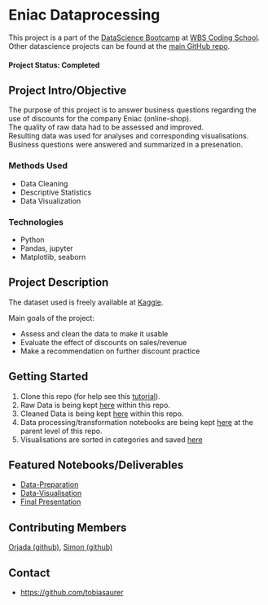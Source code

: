 # Eniac Dataprocessing
This project is a part of the [DataScience Bootcamp](https://www.wbscodingschool.com/data-science-bootcamp/) at [WBS Coding School](https://www.wbscodingschool.com/).  Other datascience projects can be found at the [main GitHub repo](https://github.com/tobiasaurer).

#### Project Status: Completed

## Project Intro/Objective
The purpose of this project is to answer business questions regarding the use of discounts for the company Eniac (online-shop).  
The quality of raw data had to be assessed and improved.  
Resulting data was used for analyses and corresponding visualisations.  
Business questions were answered and summarized in a presenation.

### Methods Used
* Data Cleaning
* Descriptive Statistics
* Data Visualization

### Technologies
* Python
* Pandas, jupyter
* Matplotlib, seaborn

## Project Description
The dataset used is freely available at [Kaggle](https://www.kaggle.com/datasets/olistbr/brazilian-ecommerce).  
  
Main goals of the project:  
* Assess and clean the data to make it usable
* Evaluate the effect of discounts on sales/revenue
* Make a recommendation on further discount practice  

## Getting Started

1. Clone this repo (for help see this [tutorial](https://help.github.com/articles/cloning-a-repository/)).
2. Raw Data is being kept [here](https://github.com/tobiasaurer/python-eniac-dataprocessing/tree/main/raw_data) within this repo. 
3. Cleaned Data is being kept [here](https://github.com/tobiasaurer/python-eniac-dataprocessing/tree/main/cleaned_data) within this repo.
3. Data processing/transformation notebooks are being kept [here](https://github.com/tobiasaurer/python-eniac-dataprocessing) at the parent level of this repo.
4. Visualisations are sorted in categories and saved [here](https://github.com/tobiasaurer/python-eniac-dataprocessing/tree/main/visualisations)

## Featured Notebooks/Deliverables
* [Data-Preparation](https://github.com/tobiasaurer/python-eniac-dataprocessing/blob/main/eniac_datapreparation.ipynb)
* [Data-Visualisation](https://github.com/tobiasaurer/python-eniac-dataprocessing/blob/main/eniac_visualisations.ipynb)
* [Final Presentation](https://github.com/tobiasaurer/python-eniac-dataprocessing/blob/main/final_presentation/eniac_final_presentation.pdf)

## Contributing Members  
[Orjada (github)](https://github.com/orjadamucollari), [Simon (github)](https://github.com/simonmayer90)

## Contact
* https://github.com/tobiasaurer
